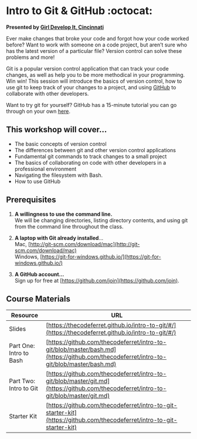 # Intro to Git &amp; GitHub :octocat:  

**Presented by [Girl Develop It, Cincinnati](http://gdicincy.com)**

Ever make changes that broke your code and forgot how your code worked before? Want to work with someone on a code project, but aren’t sure who has the latest version of a particular file? Version control can solve these problems and more! 

Git is a popular version control application that can track your code changes, as well as help you to be more methodical in your programming. Win win! This session will introduce the basics of version control, how to use git to keep track of your changes to a project, and using [GitHub](http://github.com) to collaborate with other developers.

Want to try git for yourself? GitHub has a 15-minute tutorial you can go through on your own [here](https://try.github.io). 

## This workshop will cover…

* The basic concepts of version control
* The differences between git and other version control applications
* Fundamental git commands to track changes to a small project
* The basics of collaborating on code with other developers in a professional environment
* Navigating the filesystem with Bash.
* How to use GitHub 


## Prerequisites

1. **A willingness to use the command line.**  
We will be changing directories, listing directory contents, and using git from the command line throughout the class. 

2. **A laptop with Git already installed**…  
Mac, [http://git-scm.com/download/mac](http://git-scm.com/download/mac)  
Windows, [https://git-for-windows.github.io/](https://git-for-windows.github.io/)

3. **A GitHub account…**  
Sign up for free at [https://github.com/join](https://github.com/join).

## Course Materials

Resource|URL
---|---
Slides|[https://thecodeferret.github.io/intro-to-git/#/](https://thecodeferret.github.io/intro-to-git/#/)
Part One: Intro to Bash|[https://github.com/thecodeferret/intro-to-git/blob/master/bash.md](https://github.com/thecodeferret/intro-to-git/blob/master/bash.md)
Part Two: Intro to Git|[https://github.com/thecodeferret/intro-to-git/blob/master/git.md](https://github.com/thecodeferret/intro-to-git/blob/master/git.md)
Starter Kit|[https://github.com/thecodeferret/intro-to-git-starter-kit](https://github.com/thecodeferret/intro-to-git-starter-kit)
